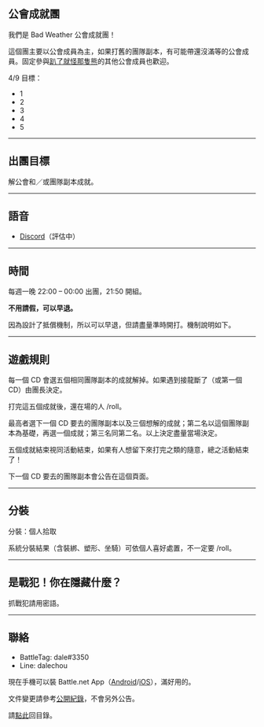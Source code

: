 ## 公會成就團

我們是 Bad Weather 公會成就團！

這個團主要以公會成員為主，如果打舊的團隊副本，有可能帶還沒滿等的公會成員。固定參與[趴了就怪那隻熊](https://dalechou.github.io/wow/raid.html)的其他公會成員也歡迎。

4/9 目標：
- 1
- 2
- 3
- 4
- 5

---

## 出團目標

解公會和／或團隊副本成就。

---

## 語音

- [Discord](https://discord.gg/Jyn6ERe)（評估中）

---

## 時間

每週一晚 22:00 – 00:00 出團，21:50 開組。

**不用請假，可以早退。**

因為設計了抵償機制，所以可以早退，但請盡量準時開打。機制說明如下。

---

## 遊戲規則

每一個 CD 會選五個相同團隊副本的成就解掉。如果遇到接龍斷了（或第一個 CD）由團長決定。

打完這五個成就後，還在場的人 /roll。

最高者選下一個 CD 要去的團隊副本以及三個想解的成就；第二名以這個團隊副本為基礎，再選一個成就；第三名同第二名。以上決定盡量當場決定。

五個成就結束視同活動結束，如果有人想留下來打完之類的隨意，總之活動結束了！

下一個 CD 要去的團隊副本會公告在這個頁面。

---

## 分裝

分裝：個人拾取

系統分裝結果（含裝綁、塑形、坐騎）可依個人喜好處置，不一定要 /roll。

---

## 是戰犯！你在隱藏什麼？

抓戰犯請用密語。

---

## 聯絡

- BattleTag: dale#3350
- Line: dalechou

現在手機可以裝 Battle.net App（[Android](https://play.google.com/store/apps/details?id=com.blizzard.messenger)/[iOS](https://itunes.apple.com/us/app/blizzard-battle-net/id1241040030)），滿好用的。

文件變更請參考[公開紀錄](https://github.com/dalechou/wow/commits/master/raid2.md)，不會另外公告。

請[點此](https://dalechou.github.io/wow/)回目錄。
